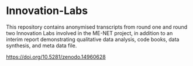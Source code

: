 # Innovation-Labs
This repository contains anonymised transcripts from round one and round two Innovation Labs involved in the ME-NET project, in addition to an interim report demonstrating qualitative data analysis, code books, data synthesis, and meta data file. 

https://doi.org/10.5281/zenodo.14960628
